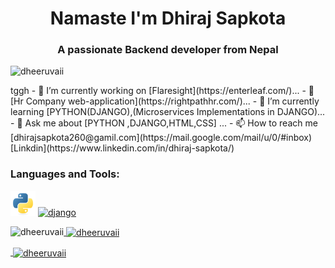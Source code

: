 <h1 align="center"> Namaste I'm Dhiraj Sapkota <h3 align="center">A passionate Backend developer from Nepal
</h1

<p align="left"> <img src="https://komarev.com/ghpvc/?username=dheeruvaii&label=Profile%20views&color=0e75b6&style=flat" alt="dheeruvaii" /> </p>
tggh
- 🔭 I’m currently working on [Flaresight](https://enterleaf.com/)...
- 🔭 [Hr Company web-application](https://rightpathhr.com/)...
- 🌱 I’m currently learning [PYTHON(DJANGO),(Microservices Implementations in DJANGO)...
- 💬 Ask me about  [PYTHON ,DJANGO,HTML,CSS] ...
- 📫 How to reach me [dhirajsapkota260@gamil.com](https://mail.google.com/mail/u/0/#inbox) [Linkdin](https://www.linkedin.com/in/dhiraj-sapkota/)

<h3 align="left">Languages and Tools:</h3>
<p target="_blank" rel="noreferrer"><img src="https://raw.githubusercontent.com/devicons/devicon/master/icons/python/python-original.svg" alt="python" width="40" height="40"/> </a> <a href="https://pytorch.org/" target="_blank" rel="noreferrer"> <img src="https://cdn.worldvectorlogo.com/logos/django.svg" alt="django" width="40" height="40"/>
 </p>

<p><img align="left" src="https://github-readme-stats.vercel.app/api/top-langs?username=dheeruvaii&show_icons=true&locale=en&layout=compact" alt="dheeruvaii" /></p>
<p>&nbsp;<img align="center" src="https://github-readme-stats.vercel.app/api?username=dheeruvaii&show_icons=true&locale=en" alt="dheeruvaii" /></p>

<p>&nbsp;<img align="center" src="https://github-readme-streak-stats.herokuapp.com/?user=dheeruvaii&" alt="dheeruvaii" /></p>

